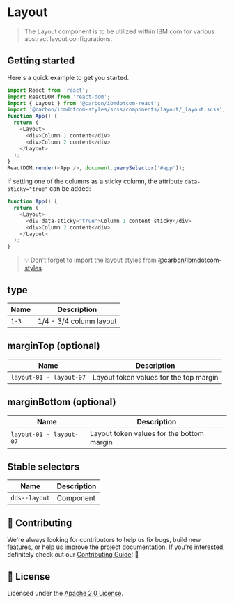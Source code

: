 # Layout

> The Layout component is to be utilized within IBM.com for various abstract
> layout configurations.

## Getting started

Here's a quick example to get you started.

```javascript
import React from 'react';
import ReactDOM from 'react-dom';
import { Layout } from '@carbon/ibmdotcom-react';
import '@carbon/ibmdotcom-styles/scss/components/layout/_layout.scss';
function App() {
  return (
    <Layout>
      <div>Column 1 content</div>
      <div>Column 2 content</div>
    </Layout>
  );
}
ReactDOM.render(<App />, document.querySelector('#app'));
```

If setting one of the columns as a sticky column, the attribute
`data-sticky="true"` can be added:

```javascript
function App() {
  return (
    <Layout>
      <div data-sticky="true">Column 1 content sticky</div>
      <div>Column 2 content</div>
    </Layout>
  );
}
```

> 💡 Don't forget to import the layout styles from
> [@carbon/ibmdotcom-styles](https://github.com/carbon-design-system/ibm-dotcom-library/blob/master/packages/styles).

## type

| Name  | Description             |
| ----- | ----------------------- |
| `1-3` | 1/4 - 3/4 column layout |

## marginTop (optional)

| Name                    | Description                            |
| ----------------------- | -------------------------------------- |
| `layout-01 - layout-07` | Layout token values for the top margin |

## marginBottom (optional)

| Name                    | Description                               |
| ----------------------- | ----------------------------------------- |
| `layout-01 - layout-07` | Layout token values for the bottom margin |

## Stable selectors

| Name          | Description |
| ------------- | ----------- |
| `dds--layout` | Component   |

## 🙌 Contributing

We're always looking for contributors to help us fix bugs, build new features,
or help us improve the project documentation. If you're interested, definitely
check out our
[Contributing Guide](https://github.com/carbon-design-system/ibm-dotcom-library/blob/master/.github/CONTRIBUTING.md)!
👀

## 📝 License

Licensed under the
[Apache 2.0 License](https://github.com/carbon-design-system/ibm-dotcom-library/blob/master/LICENSE).
